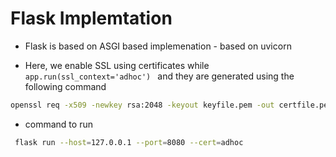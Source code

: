 
# Flask Implemtation

- Flask is based on ASGI based implemenation - based on uvicorn


- Here, we enable SSL using  certificates while `app.run(ssl_context='adhoc') ` and they are generated using the following command

```bash
openssl req -x509 -newkey rsa:2048 -keyout keyfile.pem -out certfile.pem -days 365 -nodes
```

- command to run 

```bash
 flask run --host=127.0.0.1 --port=8080 --cert=adhoc
```